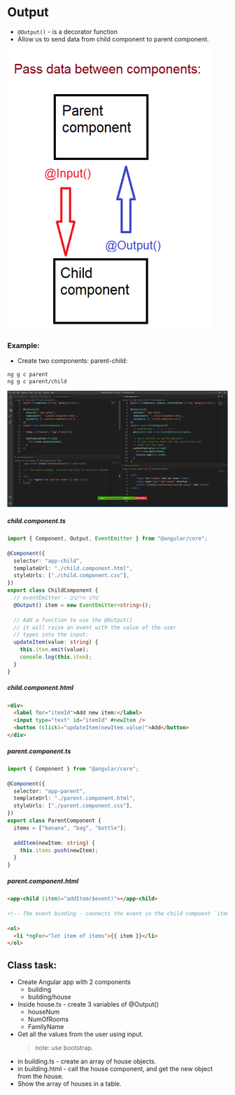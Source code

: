 # Output

- `@Output()` - is a decorator function
- Allow us to send data from child component to parent component.

<img src="IMG/1.PNG">

### Example:

- Create two components: parent-child:

```
ng g c parent
ng g c parent/child
```

<img src="IMG/2.PNG"/>

##### child.component.ts

```ts
import { Component, Output, EventEmitter } from "@angular/core";

@Component({
  selector: "app-child",
  templateUrl: "./child.component.html",
  styleUrls: ["./child.component.css"],
})
export class ChildComponent {
  // eventEmitter - פולט אירועים
  @Output() item = new EventEmitter<string>();

  // Add a function to use the @Output()
  // it will raise an event with the value of the user
  // types into the input:
  updateItem(value: string) {
    this.item.emit(value);
    console.log(this.item);
  }
}
```

##### child.component.html

```html
<div>
  <label for="itemId">Add new item:</label>
  <input type="text" id="itemId" #newItem />
  <button (click)="updateItem(newItem.value)">Add</button>
</div>
```

##### parent.component.ts

```ts
import { Component } from "@angular/core";

@Component({
  selector: "app-parent",
  templateUrl: "./parent.component.html",
  styleUrls: ["./parent.component.css"],
})
export class ParentComponent {
  items = ["banana", "bag", "bottle"];

  addItem(newItem: string) {
    this.items.push(newItem);
  }
}
```

##### parent.component.html

```html
<app-child (item)="addItem($event)"></app-child>

<!-- The event binding - connects the event in the child compoent `item`  -->

<ol>
  <li *ngFor="let item of items">{{ item }}</li>
</ol>
```

## Class task:

- Create Angular app with 2 components
  - building
  - building/house
- Inside house.ts - create 3 variables of @Output()
  - houseNum
  - NumOfRooms
  - FamilyName
- Get all the values from the user using input.
  > note: use bootstrap.
- in building.ts - create an array of house objects.
- in building.html - call the house component,
  and get the new object from the house.
- Show the array of houses in a table.
